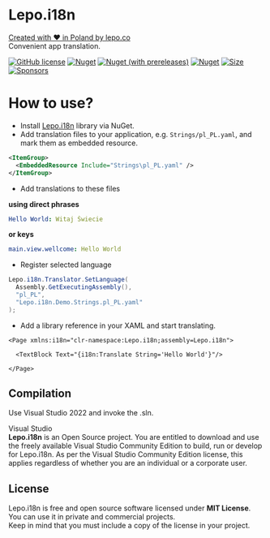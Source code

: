 # Lepo.i18n
[Created with ❤ in Poland by lepo.co](https://dev.lepo.co/)  
Convenient app translation.

[![GitHub license](https://img.shields.io/github/license/lepoco/i18n)](https://github.com/lepoco/i18n/blob/master/LICENSE) [![Nuget](https://img.shields.io/nuget/v/lepo.i18n)](https://www.nuget.org/packages/lepo.i18n/) [![Nuget (with prereleases)](https://img.shields.io/nuget/vpre/lepo.i18n?label=nuget-pre)](https://www.nuget.org/packages/lepo.i18n/) [![Nuget](https://img.shields.io/nuget/dt/lepo.i18n?label=nuget-downloads)](https://www.nuget.org/packages/lepo.i18n/) [![Size](https://img.shields.io/github/repo-size/lepoco/i18n)](https://github.com/lepoco/i18n) [![Sponsors](https://img.shields.io/github/sponsors/lepoco)](https://github.com/sponsors/lepoco)

# How to use?
- Install [Lepo.i18n](https://www.nuget.org/packages/lepo.i18n/) library via NuGet.  
- Add translation files to your application, e.g. `Strings/pl_PL.yaml`, and mark them as embedded resource.
```xml
<ItemGroup>
  <EmbeddedResource Include="Strings\pl_PL.yaml" />
</ItemGroup>
```
- Add translations to these files  

**using direct phrases**
```yaml
Hello World: Witaj Świecie
```

**or keys**
```yaml
main.view.wellcome: Hello World
```

- Register selected language
```c#
Lepo.i18n.Translator.SetLanguage(
  Assembly.GetExecutingAssembly(),
  "pl_PL",
  "Lepo.i18n.Demo.Strings.pl_PL.yaml"
);
```

- Add a library reference in your XAML and start translating.
```xaml
<Page xmlns:i18n="clr-namespace:Lepo.i18n;assembly=Lepo.i18n">

  <TextBlock Text="{i18n:Translate String='Hello World'}"/>

</Page>
```

## Compilation
Use Visual Studio 2022 and invoke the .sln.

Visual Studio  
**Lepo.i18n** is an Open Source project. You are entitled to download and use the freely available Visual Studio Community Edition to build, run or develop for Lepo.i18n. As per the Visual Studio Community Edition license, this applies regardless of whether you are an individual or a corporate user.

## License
Lepo.i18n is free and open source software licensed under **MIT License**. You can use it in private and commercial projects.  
Keep in mind that you must include a copy of the license in your project.
